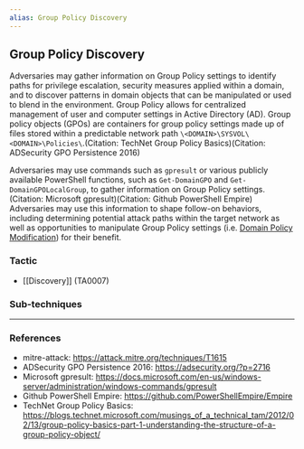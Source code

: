 ```yaml
---
alias: Group Policy Discovery
---
```


## Group Policy Discovery

Adversaries may gather information on Group Policy settings to identify paths for privilege escalation, security measures applied within a domain, and to discover patterns in domain objects that can be manipulated or used to blend in the environment. Group Policy allows for centralized management of user and computer settings in Active Directory (AD). Group policy objects (GPOs) are containers for group policy settings made up of files stored within a predictable network path `\<DOMAIN>\SYSVOL\<DOMAIN>\Policies\`.(Citation: TechNet Group Policy Basics)(Citation: ADSecurity GPO Persistence 2016)

Adversaries may use commands such as <code>gpresult</code> or various publicly available PowerShell functions, such as <code>Get-DomainGPO</code> and <code>Get-DomainGPOLocalGroup</code>, to gather information on Group Policy settings.(Citation: Microsoft gpresult)(Citation: Github PowerShell Empire) Adversaries may use this information to shape follow-on behaviors, including determining potential attack paths within the target network as well as opportunities to manipulate Group Policy settings (i.e. [Domain Policy Modification](https://attack.mitre.org/techniques/T1484)) for their benefit.


### Tactic

- [[Discovery]] (TA0007)

### Sub-techniques


---
### References

- mitre-attack: https://attack.mitre.org/techniques/T1615
- ADSecurity GPO Persistence 2016: https://adsecurity.org/?p=2716
- Microsoft gpresult: https://docs.microsoft.com/en-us/windows-server/administration/windows-commands/gpresult
- Github PowerShell Empire: https://github.com/PowerShellEmpire/Empire
- TechNet Group Policy Basics: https://blogs.technet.microsoft.com/musings_of_a_technical_tam/2012/02/13/group-policy-basics-part-1-understanding-the-structure-of-a-group-policy-object/
